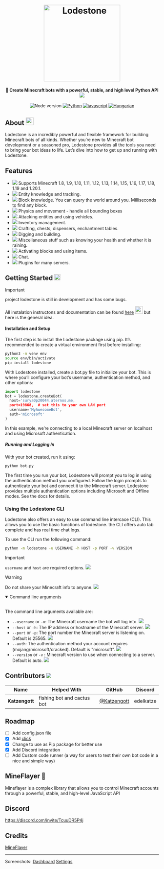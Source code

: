 <file-attachment-contents filename="README.md">

<h1 align="center">
  <br>
  <a href="https://github.com/SilkePilon/lodestone/"><img src="assets/165C35D6-E412-4173-A37E-22EAB9108EAC.png" alt="Lodestone" width="250"></a>
  <br>
</h1>

<h4 align="center">🤖 Create Minecraft bots with a powerful, stable, and high level Python API <img src="https://minecraft.wiki/images/Invicon_Recovery_Compass.gif?c2f29"></h4>

<p align="center">
    <img alt="Node version" src="https://img.shields.io/static/v1?label=node&message=%20%3E=18.0.0&logo=node.js&color=2334D058" />
      <a href="https://python.org/"><img src="https://img.shields.io/badge/Python-FFD43B?logo=python&logoColor=blue" alt="Python"></a>
  <a href="https://github.com/reworkd/AgentGPT/blob/master/docs/README.zh-HANS.md"><img src="https://img.shields.io/badge/JavaScript-323330?logo=minecraft&logoColor=F7DF1E" alt="javascript"></a>
  <a href="soon!"><img src="https://img.shields.io/badge/Discord-5865F2?logo=discord&logoColor=white" alt="Hungarian"></a>
</p>

<!-- ![screenshot](https://raw.githubusercontent.com/SilkePilon/youdotcom/main/assets/images/YouDotCom.jpg) -->

## About <img src="/assets/items/upscaled/writable_book.png" width="25" height="25">

Lodestone is an incredibly powerful and flexible framework for building Minecraft bots of all kinds.
Whether you’re new to Minecraft bot development or a seasoned pro, Lodestone provides all the tools you need to bring your bot ideas to life.
Let’s dive into how to get up and running with Lodestone.


## Features

* <img src="https://minecraft.wiki/images/ItemSprite_compass.png?2364d"> Supports Minecraft 1.8, 1.9, 1.10, 1.11, 1.12, 1.13, 1.14, 1.15, 1.16, 1.17, 1.18, 1.19 and 1.20.1.
* <img src="https://minecraft.wiki/images/EntitySprite_tamed-wolf.png?e90cb"> Entity knowledge and tracking.
* <img src="https://minecraft.wiki/images/EnvSprite_non-renewable-resource.png?44294"> Block knowledge. You can query the world around you. Milliseconds to find any block.
* <img src="https://minecraft.wiki/images/EnvSprite_sprint.png?e9341"> Physics and movement - handle all bounding boxes
* <img src="https://minecraft.wiki/images/EffectSprite_strength-revision-1.png?8da27"> Attacking entities and using vehicles.
* <img src="https://minecraft.wiki/images/EnvSprite_two-by-two.png?56fdc"> Inventory management.
* <img src="https://minecraft.wiki/images/BlockSprite_crafting-table.png?1ea45"> Crafting, chests, dispensers, enchantment tables.
* <img src="https://minecraft.wiki/images/EnvSprite_item.png?89d23"> Digging and building.
* <img src="https://minecraft.wiki/images/BlockSprite_brewing-stand.png?918de"> Miscellaneous stuff such as knowing your health and whether it is raining.
* <img src="https://minecraft.wiki/images/EffectSprite_strength-revision-1.png?8da27"> Activating blocks and using items.
* <img src="https://minecraft.wiki/images/ItemSprite_oak-sign.png?e1d26"> Chat.
* <img src="https://minecraft.wiki/images/EffectSprite_particle-speed.png?0ed64"> Plugins for many servers.

## Getting Started <img src="/assets/items/upscaled/iron_sword.png" width="20" height="20">

> [!IMPORTANT]
> project lodestone is still in development and has some bugs.

All instalation instructons and documentation can be found [here](https://lodestone-documentation.vercel.app/ "docs") <img src="/assets/items/upscaled/arrow.png" width="25" height="25"> but here is the general idea.

#### Installation and Setup
The first step is to install the Lodestone package using pip. It’s recommended to create a virtual environment first before installing:
```bash
python3 -m venv env
source env/bin/activate
pip install lodestone
```
With Lodestone installed, create a bot.py file to initialize your bot. This is where you’ll configure your bot’s username, authentication method, and other options:
```python
import lodestone
bot = lodestone.createBot(
  host='surya0p20044.aternos.me,
  port=19868,  # set this to your own LAN port
  username='MyAwesomeBot',
  auth='microsoft' 
)
```
In this example, we’re connecting to a local Minecraft server on localhost and using Microsoft authentication.

##### Running and Logging In
With your bot created, run it using:
```bash
python bot.py
```
The first time you run your bot, Lodestone will prompt you to log in using the authentication method you configured. Follow the login prompts to authenticate your bot and connect it to the Minecraft server.
Lodestone provides multiple authentication options including Microsoft and Offline modes. See the docs for details.



### Using the Lodestone CLI

Lodestone also offers an easy to use command line intercace (CLI). This allows you to use the basic functions of lodestone.
the CLI offers auto tab complete and has real time chat logs.

To use the CLI run the following command:
```bash
python -m lodestone -u USERNAME -h HOST -p PORT -v VERSION
```

> [!IMPORTANT]
> `username` and `host` are required options. <img src="https://minecraft.wiki/images/EffectSprite_particle-speed.png?0ed64">

> [!WARNING]
> Do not share your Minecraft info to anyone. <img src="https://minecraft.wiki/images/EffectSprite_strength-revision-1.png?8da27">

<details open>
<summary>Command line arguments</summary>
<br>

The command line arguments available are:

* `--username` or `-u`: The Minecraft username the bot will log into. <img src="https://minecraft.wiki/images/EnvSprite_emote.png?37574">
* `--host` or `-h`: The IP address or hostname of the Minecraft server. <img src="https://minecraft.wiki/images/EffectSprite_strength-revision-1.png?8da27">
* `--port` or `-p`: The port number the Minecraft server is listening on. Default is 25565. <img src="https://minecraft.wiki/images/EffectSprite_strength-revision-1.png?8da27">
* `--auth`: The authentication method your account requires (mojang/microsoft/cracked). Default is "microsoft". <img src="https://minecraft.wiki/images/EffectSprite_strength-revision-1.png?8da27">
* `--version` or `-v` : Minecraft version to use when connecting to a server. Default is auto. <img src="https://minecraft.wiki/images/EffectSprite_strength-revision-1.png?8da27">

</details>

## Contributors <img src="https://minecraft.wiki/images/EnvSprite_heart.png?8a428">
| Name                | Helped With                               | GitHub   | Discord   |
| --------------------- | ----------------------------------------- | ----------- | ----------- |
| **Katzengott**            | fishing bot and cactus bot | [@Katzengott](https://github.com/Katzengott) | edelkatze |



## Roadmap

- [ ] Add config.json file
- [X] Add [click](https://github.com/pallets/click)
- [X] Change to use as Pip package for better use
- [X] Add Discord integration
- [ ] Add Custom code runner (a way for users to test their own bot code in a nice and simple way)

## MineFlayer 🚀

Mineflayer is a complex library that allows you to control Minecraft accounts through a powerful, stable, and high-level JavaScript API

## Discord

https://discord.com/invite/TcuuDR5P4j

## Credits

<a href="https://github.com/PrismarineJS/mineflayer" target="_blank">MineFlayer</a>

---

Screenshots:
[Dashboard](https://imgur.com/a/Hceiwhp)
[Settings](https://imgur.com/a/9p1YbtE)

</file-attachment-contents>
